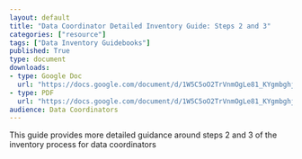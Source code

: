 ```yaml
---
layout: default
title: "Data Coordinator Detailed Inventory Guide: Steps 2 and 3"
categories: ["resource"]
tags: ["Data Inventory Guidebooks"]
published: True
type: document
downloads:
- type: Google Doc
  url: "https://docs.google.com/document/d/1W5C5oO2TrVnmOgLe81_KYgmbghj6hDs9-4SC-ygMDV4/edit"
- type: PDF
  url: "https://docs.google.com/document/d/1W5C5oO2TrVnmOgLe81_KYgmbghj6hDs9-4SC-ygMDV4/export?format=pdf"
audience: Data Coordinators
---
```

This guide provides more detailed guidance around steps 2 and 3 of the inventory process for data coordinators
